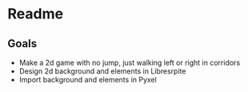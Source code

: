 # Readme

## Goals

- Make a 2d game with no jump, just walking left or right in corridors
- Design 2d background and elements in Libresrpite
- Import background and elements in Pyxel

